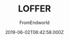 ---
title: LOFFER
github: https://github.com/FromEndWorld/LOFFER
demo: https://fromendworld.github.io/LOFFER/
author: FromEndworld
ssg:
  - Jekyll
cms:
  - No Cms
date: 2019-06-02T06:42:58.000Z
description: '博客主题 A forkable Jekyll theme with Chinese UI and document '
stale: false
---